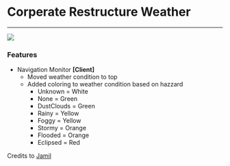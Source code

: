 # Corperate Restructure Weather

---
![](https://puu.sh/JXFG7/2e45e2d272.png)

### Features
* Navigation Monitor **[Client]**
	* Moved weather condition to top
	* Added coloring to weather condition based on hazzard
		* Unknown			 = White
		* None 				 = Green
		* DustClouds 		 = Green
		* Rainy 			 = Yellow
		* Foggy 			 = Yellow
		* Stormy 			 = Orange
		* Flooded 			 = Orange
		* Eclipsed 			 = Red

Credits to [Jamil](https://thunderstore.io/c/lethal-company/p/Jamil/Corporate_Restructure/)